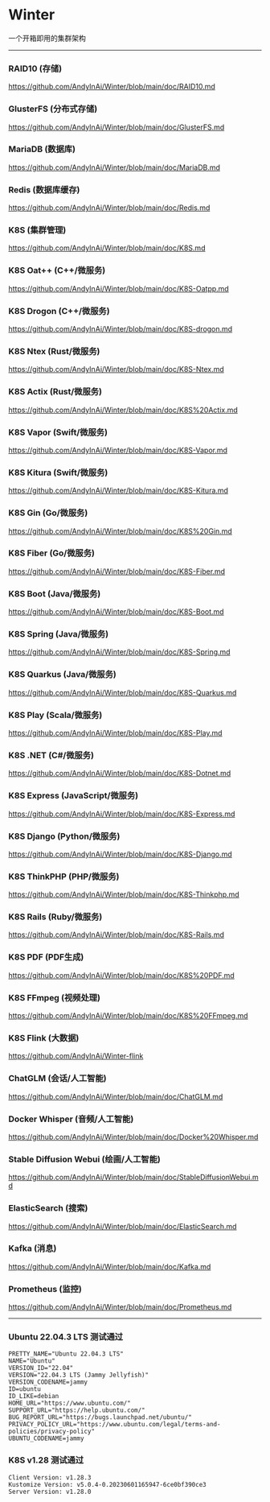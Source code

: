 
# Winter
一个开箱即用的集群架构


***


### RAID10 (存储)
https://github.com/AndyInAi/Winter/blob/main/doc/RAID10.md


### GlusterFS (分布式存储)
https://github.com/AndyInAi/Winter/blob/main/doc/GlusterFS.md


### MariaDB (数据库)
https://github.com/AndyInAi/Winter/blob/main/doc/MariaDB.md


### Redis (数据库缓存)
https://github.com/AndyInAi/Winter/blob/main/doc/Redis.md


### K8S (集群管理)
https://github.com/AndyInAi/Winter/blob/main/doc/K8S.md


### K8S Oat++ (C++/微服务)
https://github.com/AndyInAi/Winter/blob/main/doc/K8S-Oatpp.md


### K8S Drogon (C++/微服务)
https://github.com/AndyInAi/Winter/blob/main/doc/K8S-drogon.md


### K8S Ntex (Rust/微服务)
https://github.com/AndyInAi/Winter/blob/main/doc/K8S-Ntex.md


### K8S Actix (Rust/微服务)
https://github.com/AndyInAi/Winter/blob/main/doc/K8S%20Actix.md


### K8S Vapor (Swift/微服务)
https://github.com/AndyInAi/Winter/blob/main/doc/K8S-Vapor.md


### K8S Kitura (Swift/微服务)
https://github.com/AndyInAi/Winter/blob/main/doc/K8S-Kitura.md


### K8S Gin (Go/微服务)
https://github.com/AndyInAi/Winter/blob/main/doc/K8S%20Gin.md


### K8S Fiber (Go/微服务)
https://github.com/AndyInAi/Winter/blob/main/doc/K8S-Fiber.md


### K8S Boot (Java/微服务)
https://github.com/AndyInAi/Winter/blob/main/doc/K8S-Boot.md


### K8S Spring (Java/微服务)
https://github.com/AndyInAi/Winter/blob/main/doc/K8S-Spring.md


### K8S Quarkus (Java/微服务)
https://github.com/AndyInAi/Winter/blob/main/doc/K8S-Quarkus.md


### K8S Play (Scala/微服务)
https://github.com/AndyInAi/Winter/blob/main/doc/K8S-Play.md


### K8S .NET (C#/微服务)
https://github.com/AndyInAi/Winter/blob/main/doc/K8S-Dotnet.md


### K8S Express (JavaScript/微服务)
https://github.com/AndyInAi/Winter/blob/main/doc/K8S-Express.md


### K8S Django (Python/微服务)
https://github.com/AndyInAi/Winter/blob/main/doc/K8S-Django.md


### K8S ThinkPHP (PHP/微服务)
https://github.com/AndyInAi/Winter/blob/main/doc/K8S-Thinkphp.md


### K8S Rails (Ruby/微服务)
https://github.com/AndyInAi/Winter/blob/main/doc/K8S-Rails.md


### K8S PDF (PDF生成)
https://github.com/AndyInAi/Winter/blob/main/doc/K8S%20PDF.md


### K8S FFmpeg (视频处理)
https://github.com/AndyInAi/Winter/blob/main/doc/K8S%20FFmpeg.md


### K8S Flink (大数据)
https://github.com/AndyInAi/Winter-flink


### ChatGLM (会话/人工智能)
https://github.com/AndyInAi/Winter/blob/main/doc/ChatGLM.md


### Docker Whisper (音频/人工智能)
https://github.com/AndyInAi/Winter/blob/main/doc/Docker%20Whisper.md


### Stable Diffusion Webui (绘画/人工智能)
https://github.com/AndyInAi/Winter/blob/main/doc/StableDiffusionWebui.md


### ElasticSearch (搜索)
https://github.com/AndyInAi/Winter/blob/main/doc/ElasticSearch.md


### Kafka (消息)
https://github.com/AndyInAi/Winter/blob/main/doc/Kafka.md


### Prometheus (监控)
https://github.com/AndyInAi/Winter/blob/main/doc/Prometheus.md


***


### Ubuntu 22.04.3 LTS 测试通过

	PRETTY_NAME="Ubuntu 22.04.3 LTS"
	NAME="Ubuntu"
	VERSION_ID="22.04"
	VERSION="22.04.3 LTS (Jammy Jellyfish)"
	VERSION_CODENAME=jammy
	ID=ubuntu
	ID_LIKE=debian
	HOME_URL="https://www.ubuntu.com/"
	SUPPORT_URL="https://help.ubuntu.com/"
	BUG_REPORT_URL="https://bugs.launchpad.net/ubuntu/"
	PRIVACY_POLICY_URL="https://www.ubuntu.com/legal/terms-and-policies/privacy-policy"
	UBUNTU_CODENAME=jammy


### K8S v1.28 测试通过

	Client Version: v1.28.3
	Kustomize Version: v5.0.4-0.20230601165947-6ce0bf390ce3
	Server Version: v1.28.0

